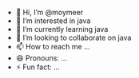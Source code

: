 - 👋 Hi, I’m @moymeer
- 👀 I’m interested in java
- 🌱 I’m currently learning java
- 💞️ I’m looking to collaborate on java
- 📫 How to reach me ...
- 😄 Pronouns: ...
- ⚡ Fun fact: ...

<!---
moimeer/moimeer is a ✨ special ✨ repository because its `README.md` (this file) appears on your GitHub profile.
You can click the Preview link to take a look at your changes.
--->
